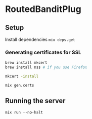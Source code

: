 # RoutedBanditPlug

## Setup

Install dependencies `mix deps.get`

### Generating certificates for SSL

```sh
brew install mkcert
brew install nss # if you use Firefox

mkcert -install

mix gen.certs
```

## Running the server

`mix run --no-halt`
